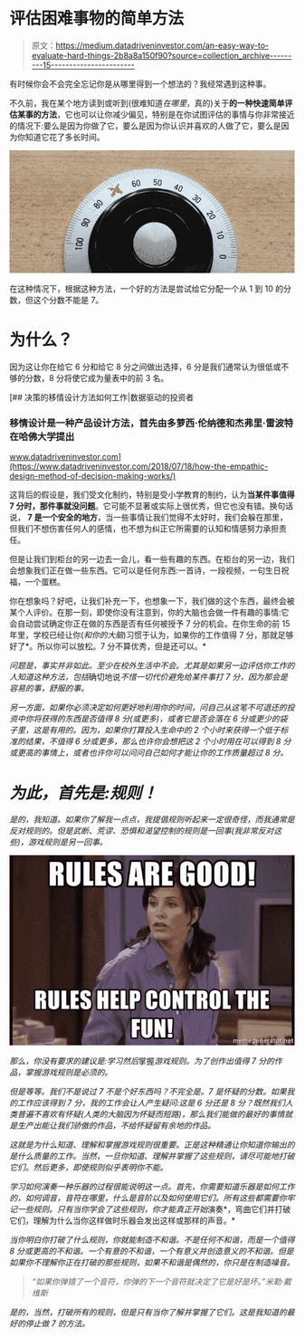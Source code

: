 # 评估困难事物的简单方法

> 原文：<https://medium.datadriveninvestor.com/an-easy-way-to-evaluate-hard-things-2b8a8a150f90?source=collection_archive---------15----------------------->

有时候你会不会完全忘记你是从哪里得到一个想法的？我经常遇到这种事。

不久前，我在某个地方读到或听到(很难知道*在哪里*，真的)关于**的一种快速简单评估某事的方法**，它也可以让你减少偏见，特别是在你试图评估的事情与你非常接近的情况下:要么是因为你做了它，要么是因为你认识并喜欢的人做了它，要么是因为你知道它花了多长时间。

![](img/1070027cbe53ee10b6a3f16f0c059f13.png)

在这种情况下，根据这种方法，一个好的方法是尝试给它分配一个从 1 到 10 的分数，但这个分数不能是 7。

# 为什么？

因为这让你在给它 6 分和给它 8 分之间做出选择，6 分是我们通常认为很低或不够的分数，8 分将使它成为量表中的前 3 名。

[](https://www.datadriveninvestor.com/2018/07/18/how-the-empathic-design-method-of-decision-making-works/) [## 决策的移情设计方法如何工作|数据驱动的投资者

### 移情设计是一种产品设计方法，首先由多萝西·伦纳德和杰弗里·雷波特在哈佛大学提出

www.datadriveninvestor.com](https://www.datadriveninvestor.com/2018/07/18/how-the-empathic-design-method-of-decision-making-works/) 

这背后的假设是，我们受文化制约，特别是受小学教育的制约，认为**当某件事值得 7 分时，那件事就没问题**。它可能不显著或实际上很优秀，但它也没有错。换句话说， **7 是一个安全的地方**，当一些事情让我们觉得不太好时，我们会躲在那里，但我们不想伤害任何人的感情，也不想为纠正它所需要的认知和情感努力承担责任。

但是让我们到柜台的另一边去一会儿，看一些有趣的东西。在柜台的另一边，我们会想象我们正在做一些东西。它可以是任何东西:一首诗，一段视频，一句生日祝福，一个蛋糕。

你在想象吗？好吧，让我们补充一下，也想象一下，我们做的这个东西，最终会被某个人评价。在那一刻，即使你没有注意到，你的大脑也会做一件有趣的事情:它会自动尝试确定你正在做的东西是否有任何被授予 7 分的机会。在你生命的前 15 年里，学校已经让你(*和你的大脑*)习惯于认为，如果你的工作值得 7 分，那就足够好了*。所以你可以放松。7 分不算优秀，但是还可以。*

*问题是，事实并非如此。至少在校外生活中不会。尤其是如果另一边评估你工作的人知道这种方法，包括*确切地说*不惜一切代价避免给某件事打 7 分，因为那会是容易的事，舒服的事。*

*另一方面，如果你必须决定如何更好地利用你的时间，问自己从这笔不可退还的投资中你将获得的东西是否值得 8 分(或更多)，或者它是否会落在 6 分或更少的袋子里，这是有用的。因为，如果你打算投入生命中的 2 个小时来获得一个低于标准的结果，不值得 6 分或更多，那么也许你会想把这 2 个小时用在可以得到 8 分或更高的事情上，或者也许你可以问问自己如何才能让你的工作质量超过 8 分。*

# *为此，首先是:规则！*

*是的，我知道。如果你了解我一点点，我提倡规则听起来一定很奇怪，而我通常是反对规则的。但是武断、荒谬、恐惧和渴望控制的规则是一回事(我非常反对这些)，游戏规则是另一回事。*

*![](img/7479dba3ec16cb58e4c619d611e7b92a.png)*

*那么，你没有要求的建议是:学习然后*掌握*游戏规则。为了创作出值得 7 分的作品，掌握游戏规则是必须的。*

*但是等等。我们不是说过 7 不是个好东西吗？不完全是。7 是怀疑的分数。如果我的工作应该得到 7 分，我的工作会让人产生疑问:这是 6 分还是 8 分？既然我们人类普遍不喜欢有怀疑(人类的大脑因为怀疑而短路)，那么我们能做的最好的事情就是生产出能让我们骄傲的作品，不给怀疑留有余地的作品。*

*这就是为什么知道、理解和掌握游戏规则很重要。正是这种精通让你知道你输出的是什么质量的工作。当然，一旦你知道、理解并掌握了这些规则，请尽可能地打破它们。然后更多，即使规则似乎表明你不能。*

*学习如何演奏一种乐器的过程很能说明这一点。首先，你需要知道乐器是如何工作的，如何调音，音符在哪里，什么是音阶以及如何使用它们。所有这些都需要你牢记一些规则。只有当你学会了这些规则，你才能真正开始*演奏*，弯曲它们并打破它们，理解为什么当你这样做时乐器会发出这样或那样的声音。*

*当你明白你打破了什么规则，你就能制造不和谐。不是任何不和谐，而是一个值得 8 分或更高的不和谐。一个有意的不和谐，一个有意义并创造意义的不和谐。但是如果你不理解你正在打破的那些规则，如果不和谐是偶然的，你只是在制造噪音。*

> *“如果你弹错了一个音符，你弹的下一个音符就决定了它是好是坏。”米勒·戴维斯*

*是的，当然，打破所有的规则，但是只有当你了解并掌握了它们。这是我知道的最好的停止做 7 的方法。*